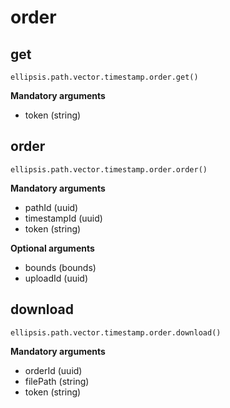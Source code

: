 # order

## get

    ellipsis.path.vector.timestamp.order.get()

**Mandatory arguments**
- token (string)

## order

    ellipsis.path.vector.timestamp.order.order()

**Mandatory arguments**
- pathId (uuid)
- timestampId (uuid)
- token (string)

**Optional arguments**
- bounds (bounds)
- uploadId (uuid)

## download

    ellipsis.path.vector.timestamp.order.download()

**Mandatory arguments**
- orderId (uuid)
- filePath (string)
- token (string)
